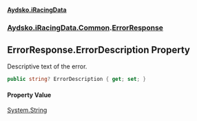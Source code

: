 #### [Aydsko.iRacingData](index.md 'index')
### [Aydsko.iRacingData.Common](index.md#Aydsko.iRacingData.Common 'Aydsko.iRacingData.Common').[ErrorResponse](ErrorResponse.md 'Aydsko.iRacingData.Common.ErrorResponse')

## ErrorResponse.ErrorDescription Property

Descriptive text of the error.

```csharp
public string? ErrorDescription { get; set; }
```

#### Property Value
[System.String](https://docs.microsoft.com/en-us/dotnet/api/System.String 'System.String')